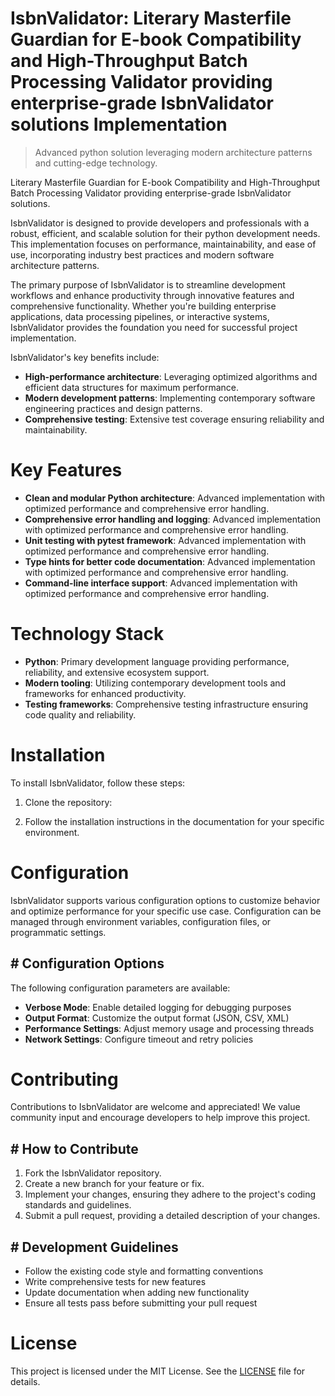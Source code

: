 <!-- fallback_IsbnValidator_20250810002527_90467 -->

# IsbnValidator: Literary Masterfile Guardian for E-book Compatibility and High-Throughput Batch Processing Validator providing enterprise-grade IsbnValidator solutions Implementation
> Advanced python solution leveraging modern architecture patterns and cutting-edge technology.

Literary Masterfile Guardian for E-book Compatibility and High-Throughput Batch Processing Validator providing enterprise-grade IsbnValidator solutions.

IsbnValidator is designed to provide developers and professionals with a robust, efficient, and scalable solution for their python development needs. This implementation focuses on performance, maintainability, and ease of use, incorporating industry best practices and modern software architecture patterns.

The primary purpose of IsbnValidator is to streamline development workflows and enhance productivity through innovative features and comprehensive functionality. Whether you're building enterprise applications, data processing pipelines, or interactive systems, IsbnValidator provides the foundation you need for successful project implementation.

IsbnValidator's key benefits include:

* **High-performance architecture**: Leveraging optimized algorithms and efficient data structures for maximum performance.
* **Modern development patterns**: Implementing contemporary software engineering practices and design patterns.
* **Comprehensive testing**: Extensive test coverage ensuring reliability and maintainability.

# Key Features

* **Clean and modular Python architecture**: Advanced implementation with optimized performance and comprehensive error handling.
* **Comprehensive error handling and logging**: Advanced implementation with optimized performance and comprehensive error handling.
* **Unit testing with pytest framework**: Advanced implementation with optimized performance and comprehensive error handling.
* **Type hints for better code documentation**: Advanced implementation with optimized performance and comprehensive error handling.
* **Command-line interface support**: Advanced implementation with optimized performance and comprehensive error handling.

# Technology Stack

* **Python**: Primary development language providing performance, reliability, and extensive ecosystem support.
* **Modern tooling**: Utilizing contemporary development tools and frameworks for enhanced productivity.
* **Testing frameworks**: Comprehensive testing infrastructure ensuring code quality and reliability.

# Installation

To install IsbnValidator, follow these steps:

1. Clone the repository:


2. Follow the installation instructions in the documentation for your specific environment.

# Configuration

IsbnValidator supports various configuration options to customize behavior and optimize performance for your specific use case. Configuration can be managed through environment variables, configuration files, or programmatic settings.

## # Configuration Options

The following configuration parameters are available:

* **Verbose Mode**: Enable detailed logging for debugging purposes
* **Output Format**: Customize the output format (JSON, CSV, XML)
* **Performance Settings**: Adjust memory usage and processing threads
* **Network Settings**: Configure timeout and retry policies

# Contributing

Contributions to IsbnValidator are welcome and appreciated! We value community input and encourage developers to help improve this project.

## # How to Contribute

1. Fork the IsbnValidator repository.
2. Create a new branch for your feature or fix.
3. Implement your changes, ensuring they adhere to the project's coding standards and guidelines.
4. Submit a pull request, providing a detailed description of your changes.

## # Development Guidelines

* Follow the existing code style and formatting conventions
* Write comprehensive tests for new features
* Update documentation when adding new functionality
* Ensure all tests pass before submitting your pull request

# License

This project is licensed under the MIT License. See the [LICENSE](https://github.com/laurindoisaac/IsbnValidator/blob/main/LICENSE) file for details.
